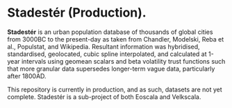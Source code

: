 # Stadestér (Production).

**Stadestér** is an urban population database of thousands of global cities from 3000BC to the present-day as taken from Chandler, Modelski, Reba et al., Populstat, and Wikipedia. Resultant information was hybridised, standardised, geolocated, cubic spline interpolated, and calculated at 1-year intervals using geomean scalars and beta volatility trust functions such that more granular data supersedes longer-term vague data, particularly after 1800AD.

This repository is currently in production, and as such, datasets are not yet complete. Stadestér is a sub-project of both Eoscala and Velkscala.